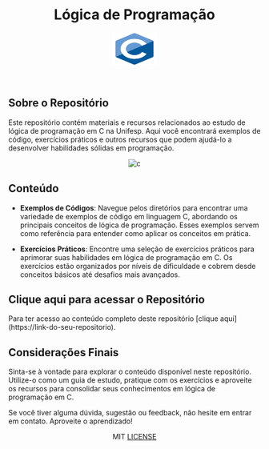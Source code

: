 <h1 align="center">Lógica de Programação</h1>
<p align="center"><img src="https://raw.githubusercontent.com/devicons/devicon/master/icons/c/c-original.svg" alt="c" width="90" height="65"/></p>

<br>

<h2>Sobre o Repositório</h2>

<p>Este repositório contém materiais e recursos relacionados ao estudo de lógica de programação em C na Unifesp. Aqui você encontrará exemplos de código, exercícios práticos e outros recursos que podem ajudá-lo a desenvolver habilidades sólidas em programação.</p>
<p align="center"><img src="https://www.unifesp.br/reitoria/dci/images/docs/manual_da_marca/Unifesp_secundaria_policromia_RGB.png" alt="c" width="250" height=""/></p>

<h2> Conteúdo </h2>

<ul>
    <li><p><strong>Exemplos de Códigos</strong>: Navegue pelos diretórios para encontrar uma variedade de exemplos de código em linguagem C, abordando os principais conceitos de lógica de programação. Esses exemplos servem como referência para entender como aplicar os conceitos em prática.</p>
    <li><p><strong>Exercícios Práticos</strong>: Encontre uma seleção de exercícios práticos para aprimorar suas habilidades em lógica de programação em C. Os exercícios estão organizados por níveis de dificuldade e cobrem desde conceitos básicos até desafios mais avançados.</p>
</ul>

<h2>Clique aqui para acessar o Repositório</h2>

<p>Para ter acesso ao conteúdo completo deste repositório  [clique aqui](https://link-do-seu-repositorio). </p>


<h2>Considerações Finais</h2>
<p>Sinta-se à vontade para explorar o conteúdo disponível neste repositório. Utilize-o como um guia de estudo, pratique com os exercícios e aproveite os recursos para consolidar seus conhecimentos em lógica de programação em C.</p>
<p>Se você tiver alguma dúvida, sugestão ou feedback, não hesite em entrar em contato. Aproveite o aprendizado!</p>

<p align="center">MIT <a href="LICENSE" target="_blank">LICENSE</a>
</p>
